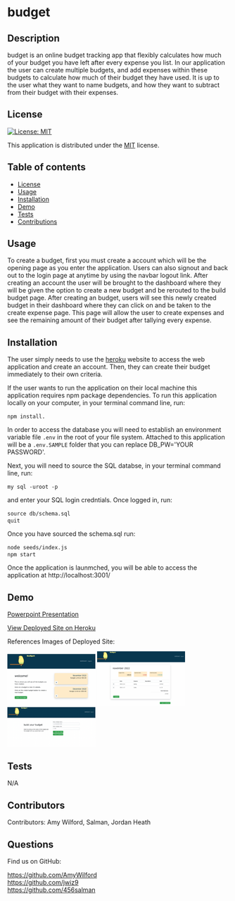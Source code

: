 # budget
  ## Description
  budget is an online budget tracking app that flexibly calculates how much of your budget you have left after every expense you list. In our application the user can create multiple budgets, and add expenses within these budgets to calculate how much of their budget they have used. It is up to the user what they want to name budgets, and how they want to subtract from their budget with their expenses.
  ## License
  
  [![License: MIT](https://img.shields.io/badge/License-MIT-yellow.svg)](https://opensource.org/licenses/MIT)
  
This application is distributed under the [MIT](https://opensource.org/licenses/MIT) license.
  ## Table of contents
  - [License](#License)
  - [Usage](#Usage)
  - [Installation](#Installation)
  - [Demo](#Demo)
  - [Tests](#Tests)
  - [Contributions](#Contributions)
  ## Usage
  To create a budget, first you must create a account which will be the opening page as you enter the application. Users can also signout and back out to the login page at anytime by using the navbar logout link. After creating an account the user will be brought to the dashboard where they will be given the option to create a new budget and be rerouted to the build budget page. After creating an budget, users will see this newly created budget in their dashboard where they can click on and be taken to the create expense page. This page will allow the user to create expenses and see the remaining amount of their budget after tallying every expense.

  ## Installation
  The user simply needs to use the [heroku](https://bloodcurdling-vampire-96793.herokuapp.com/) website to access the web application and create an account. Then, they can create their budget immediately to their own criteria. 
  
  If the user wants to run the application on their local machine this application requires npm package dependencies. To run this application locally on your computer, in your terminal command line, run:

  ```
  npm install.
  ```
   In order to access the database you will need to establish an environment variable file ```.env``` in the root of your file system. Attached to this application will be a ```.env.SAMPLE``` folder that you can replace DB_PW='YOUR PASSWORD'. 
   
   Next, you will need to source the SQL databse, in your terminal command line, run: 
   ```
   my sql -uroot -p
   ``` 
   and enter your SQL login credntials. Once logged in, run: 
   ```
   source db/schema.sql
   quit
   ```
  Once you have sourced the schema.sql run: 
  ```
  node seeds/index.js
  npm start
  ``` 
 Once the application is launmched, you will be able to access the application at http://localhost:3001/

  ## Demo
  [Powerpoint Presentation](https://docs.google.com/presentation/d/1x60qL-0KCJK0H5C04TIlG7lqbgucPx_DX1CqG6vbbo0/edit#slide=id.g12bb6356935_0_0)

  [View Deployed Site on Heroku](https://bloodcurdling-vampire-96793.herokuapp.com/)

  References Images of Deployed Site:
  
  <img src="public/images/deployed site - user dashboard.png" width="200px" alt="deployed site - user dashboard">
  <img src="public/images/deployed site - user budget.png" width="200px" alt="deployed site - single budget view">
  <img src="public/images/deployed site - create budget.png" width="200px" alt="deployed site - create budget page">

  ## Tests
  N/A

  ## Contributors
  Contributors: 
  Amy Wilford, Salman, Jordan Heath
  
  ## Questions
  Find us on GitHub: 
  
  <https://github.com/AmyWilford> <br> <https://github.com/jwiz9> <br> <https://github.com/456salman>
